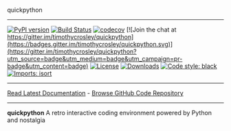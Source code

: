 quickpython
_________________

[![PyPI version](https://badge.fury.io/py/quickpython.svg)](http://badge.fury.io/py/quickpython)
[![Build Status](https://travis-ci.org/timothycrosley/quickpython.svg?branch=master)](https://travis-ci.org/timothycrosley/quickpython)
[![codecov](https://codecov.io/gh/timothycrosley/quickpython/branch/master/graph/badge.svg)](https://codecov.io/gh/timothycrosley/quickpython)
[![Join the chat at https://gitter.im/timothycrosley/quickpython](https://badges.gitter.im/timothycrosley/quickpython.svg)](https://gitter.im/timothycrosley/quickpython?utm_source=badge&utm_medium=badge&utm_campaign=pr-badge&utm_content=badge)
[![License](https://img.shields.io/github/license/mashape/apistatus.svg)](https://pypi.python.org/pypi/quickpython/)
[![Downloads](https://pepy.tech/badge/quickpython)](https://pepy.tech/project/quickpython)
[![Code style: black](https://img.shields.io/badge/code%20style-black-000000.svg)](https://github.com/psf/black)
[![Imports: isort](https://img.shields.io/badge/%20imports-isort-%231674b1?style=flat&labelColor=ef8336)](https://timothycrosley.github.io/isort/)
_________________

[Read Latest Documentation](https://timothycrosley.github.io/quickpython/) - [Browse GitHub Code Repository](https://github.com/timothycrosley/quickpython/)
_________________

**quickpython** A retro interactive coding environment powered by Python and nostalgia 
